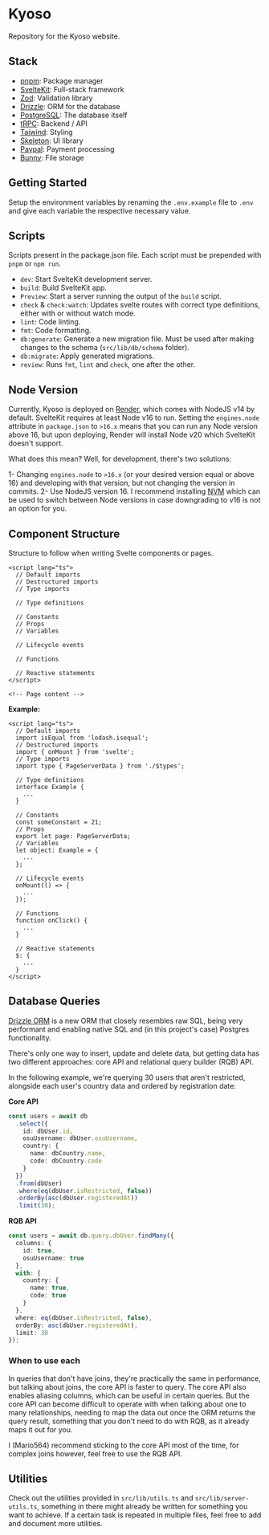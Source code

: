 # Kyoso

Repository for the Kyoso website.

## Stack

- [pnpm](https://pnpm.io): Package manager
- [SvelteKit](https://kit.svelte.dev): Full-stack framework
- [Zod](https://zod.dev): Validation library
- [Drizzle](https://orm.drizzle.team): ORM for the database
- [PostgreSQL](https://www.postgresql.org): The database itself
- [tRPC](https://trpc.io): Backend / API
- [Taiwind](https://tailwindcss.com): Styling
- [Skeleton](https://www.skeleton.dev): UI library
- [Paypal](https://developer.paypal.com): Payment processing
- [Bunny](https://bunny.net): File storage

## Getting Started

Setup the environment variables by renaming the `.env.example` file to `.env` and give each variable the respective necessary value.

## Scripts

Scripts present in the package.json file. Each script must be prepended with `pnpm` or `npm run`.

- `dev`: Start SvelteKit development server.
- `build`: Build SvelteKit app.
- `Preview`: Start a server running the output of the `build` script.
- `check` & `check:watch`: Updates svelte routes with correct type definitions, either with or without watch mode.
- `lint`: Code linting.
- `fmt`: Code formatting.
- `db:generate`: Generate a new migration file. Must be used after making changes to the schema (`src/lib/db/schema` folder).
- `db:migrate`: Apply generated migrations.
- `review`: Runs `fmt`, `lint` and `check`, one after the other.

## Node Version

Currently, Kyoso is deployed on [Render](https://render.com), which comes with NodeJS v14 by default. SvelteKit requires at least Node v16 to run. Setting the `engines.node` attribute in `package.json` to `>16.x` means that you can run any Node version above 16, but upon deploying, Render will install Node v20 which SvelteKit doesn't support.

What does this mean? Well, for development, there's two solutions:

1- Changing `engines.node` to `>16.x` (or your desired version equal or above 16) and developing with that version, but not changing the version in commits.
2- Use NodeJS version 16. I recommend installing [NVM](https://github.com/nvm-sh/nvm) which can be used to switch between Node versions in case downgrading to v16 is not an option for you.

## Component Structure

Structure to follow when writing Svelte components or pages.

```svelte
<script lang="ts">
  // Default imports
  // Destructured imports
  // Type imports

  // Type definitions

  // Constants
  // Props
  // Variables

  // Lifecycle events

  // Functions

  // Reactive statements
</script>

<!-- Page content -->
```

**Example:**

```svelte
<script lang="ts">
  // Default imports
  import isEqual from 'lodash.isequal';
  // Destructured imports
  import { onMount } from 'svelte';
  // Type imports
  import type { PageServerData } from './$types';

  // Type definitions
  interface Example {
    ...
  }

  // Constants
  const someConstant = 21;
  // Props
  export let page: PageServerData;
  // Variables
  let object: Example = {
    ...
  };

  // Lifecycle events
  onMount(() => {
    ...
  });

  // Functions
  function onClick() {
    ...
  }

  // Reactive statements
  $: {
    ...
  }
</script>
```

## Database Queries

[Drizzle ORM](https://orm.drizzle.team) is a new ORM that closely resembles raw SQL, being very performant and enabling native SQL and (in this project's case) Postgres functionality.

There's only one way to insert, update and delete data, but getting data has two different approaches: core API and relational query builder (RQB) API.

In the following example, we're querying 30 users that aren't restricted, alongside each user's country data and ordered by registration date:

**Core API**

```ts
const users = await db
  .select({
    id: dbUser.id,
    osuUsername: dbUser.osuUsername,
    country: {
      name: dbCountry.name,
      code: dbCountry.code
    }
  })
  .from(dbUser)
  .where(eq(dbUser.isRestricted, false))
  .orderBy(asc(dbUser.registeredAt))
  .limit(30);
```

**RQB API**

```ts
const users = await db.query.dbUser.findMany({
  columns: {
    id: true,
    osuUsername: true
  },
  with: {
    country: {
      name: true,
      code: true
    }
  },
  where: eq(dbUser.isRestricted, false),
  orderBy: asc(dbUser.registeredAt),
  limit: 30
});
```

### When to use each

In queries that don't have joins, they're practically the same in performance, but talking about joins, the core API is faster to query. The core API also enables aliasing columns, which can be useful in certain queries. But the core API can become difficult to operate with when talking about one to many relationships, needing to map the data out once the ORM returns the query result, something that you don't need to do with RQB, as it already maps it out for you.

I (Mario564) recommend sticking to the core API most of the time, for complex joins however, feel free to use the RQB API.

## Utilities

Check out the utilities provided in `src/lib/utils.ts` and `src/lib/server-utils.ts`, something in there might already be written for something you want to achieve. If a certain task is repeated in multiple files, feel free to add and document more utilities.
